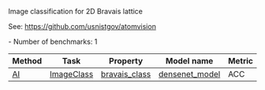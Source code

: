 Image classification for 2D Bravais lattice

See: https://github.com/usnistgov/atomvision
<!--number_of_benchmarks--> - Number of benchmarks: 1

<!--table_content--><table style="width:100%" id="j_table"><thead><tr><th>Method</th><th>Task</th><th>Property</th><th>Model name</th><th>Metric</th><th>Score</th><th>Team</th><th>Dataset</th><th>Size</th></tr></thead><tr><td><a href="./AI" target="_blank">AI</a></td><td><a href="./AI/ImageClass" target="_blank">ImageClass</a></td><td><a href="./AI/ImageClass/bravais_class" target="_blank">bravais_class</a></td><td><a href="https://arxiv.org/abs/2212.02586" target="_blank">densenet_model</a></td><td>ACC</td><td>0.83</td><td>JARVIS</td><td>stem_2d_image</td><td>9150</td></tr><!--table_content--></table>